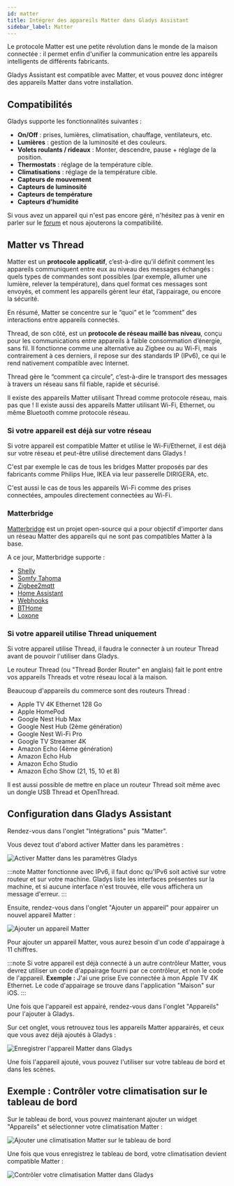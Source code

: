 ```yaml
---
id: matter
title: Intégrer des appareils Matter dans Gladys Assistant
sidebar_label: Matter
---
```


Le protocole Matter est une petite révolution dans le monde de la maison connectée : il permet enfin d'unifier la communication entre les appareils intelligents de différents fabricants.

Gladys Assistant est compatible avec Matter, et vous pouvez donc intégrer des appareils Matter dans votre installation.

## Compatibilités

Gladys supporte les fonctionnalités suivantes :

- **On/Off** : prises, lumières, climatisation, chauffage, ventilateurs, etc.
- **Lumières** : gestion de la luminosité et des couleurs.
- **Volets roulants / rideaux** : Monter, descendre, pause + réglage de la position.
- **Thermostats** : réglage de la température cible.
- **Climatisations** : réglage de la température cible.
- **Capteurs de mouvement**
- **Capteurs de luminosité**
- **Capteurs de température**
- **Capteurs d’humidité**

Si vous avez un appareil qui n'est pas encore géré, n'hésitez pas à venir en parler sur le [forum](https://community.gladysassistant.com/) et nous ajouterons la compatibilité.

## Matter vs Thread

Matter est un **protocole applicatif**, c’est-à-dire qu’il définit comment les appareils communiquent entre eux au niveau des messages échangés : quels types de commandes sont possibles (par exemple, allumer une lumière, relever la température), dans quel format ces messages sont envoyés, et comment les appareils gèrent leur état, l’appairage, ou encore la sécurité.

En résumé, Matter se concentre sur le “quoi” et le “comment” des interactions entre appareils connectés.

Thread, de son côté, est un **protocole de réseau maillé bas niveau**, conçu pour les communications entre appareils à faible consommation d’énergie, sans fil. Il fonctionne comme une alternative au Zigbee ou au Wi-Fi, mais contrairement à ces derniers, il repose sur des standards IP (IPv6), ce qui le rend nativement compatible avec Internet.

Thread gère le “comment ça circule”, c’est-à-dire le transport des messages à travers un réseau sans fil fiable, rapide et sécurisé.

Il existe des appareils Matter utilisant Thread comme protocole réseau, mais pas que ! Il existe aussi des appareils Matter utilisant Wi-Fi, Ethernet, ou même Bluetooth comme protocole réseau.

### Si votre appareil est déjà sur votre réseau

Si votre appareil est compatible Matter et utilise le Wi-Fi/Ethernet, il est déjà sur votre réseau et peut-être utilisé directement dans Gladys !

C'est par exemple le cas de tous les bridges Matter proposés par des fabricants comme Philips Hue, IKEA via leur passerelle DIRIGERA, etc.

C'est aussi le cas de tous les appareils Wi-Fi comme des prises connectées, ampoules directement connectées au Wi-Fi.

### Matterbridge

[Matterbridge](https://github.com/Luligu/matterbridge) est un projet open-source qui a pour objectif d'importer dans un réseau Matter des appareils qui ne sont pas compatibles Matter à la base.

A ce jour, Matterbridge supporte :

- [Shelly](https://github.com/Luligu/matterbridge-shelly)
- [Somfy Tahoma](https://github.com/Luligu/matterbridge-somfy-tahoma)
- [Zigbee2mqtt](https://github.com/Luligu/matterbridge-zigbee2mqtt)
- [Home Assistant](https://github.com/Luligu/matterbridge-homeassistant)
- [Webhooks](https://github.com/Luligu/matterbridge-webhooks)
- [BTHome](https://github.com/Luligu/matterbridge-bthome)
- [Loxone](https://github.com/andrasg/matterbridge-loxone)

### Si votre appareil utilise Thread uniquement

Si votre appareil utilise Thread, il faudra le connecter à un routeur Thread avant de pouvoir l'utiliser dans Gladys.

Le routeur Thread (ou "Thread Border Router" en anglais) fait le pont entre vos appareils Threads et votre réseau local à la maison.

Beaucoup d'appareils du commerce sont des routeurs Thread :

- Apple TV 4K Ethernet 128 Go
- Apple HomePod
- Google Nest Hub Max
- Google Nest Hub (2ème génération)
- Google Nest Wi-Fi Pro
- Google TV Streamer 4K
- Amazon Echo (4ème génération)
- Amazon Echo Hub
- Amazon Echo Studio
- Amazon Echo Show (21, 15, 10 et 8)

Il est aussi possible de mettre en place un routeur Thread soit même avec un dongle USB Thread et OpenThread.

## Configuration dans Gladys Assistant

Rendez-vous dans l'onglet "Intégrations" puis "Matter".

Vous devez tout d'abord activer Matter dans les paramètres :

![Activer Matter dans les paramètres Gladys](../../../../../static/img/docs/fr/configuration/matter/enable-matter-settings.png)

:::note
Matter fonctionne avec IPv6, il faut donc qu'IPv6 soit activé sur votre routeur et sur votre machine.
Gladys liste les interfaces présentes sur la machine, et si aucune interface n'est trouvée, elle vous affichera un message d'erreur.
:::

Ensuite, rendez-vous dans l'onglet "Ajouter un appareil" pour appairer un nouvel appareil Matter :

![Ajouter un appareil Matter](../../../../../static/img/docs/fr/configuration/matter/add-matter-device.png)

Pour ajouter un appareil Matter, vous aurez besoin d'un code d'appairage à 11 chiffres.

:::note
Si votre appareil est déjà connecté à un autre contrôleur Matter, vous devrez utiliser un code d'appairage fourni par ce contrôleur, et non le code de l'appareil. **Exemple :** J'ai une prise Eve connectée à mon Apple TV 4K Ethernet. Le code d'appairage se trouve dans l'application "Maison" sur iOS.
:::

Une fois que l'appareil est appairé, rendez-vous dans l'onglet "Appareils" pour l'ajouter à Gladys.

Sur cet onglet, vous retrouvez tous les appareils Matter apparairés, et ceux que vous avez déjà ajoutés à Gladys :

![Enregistrer l'appareil Matter dans Gladys](../../../../../static/img/docs/fr/configuration/matter/save-matter-device-to-gladys.png)

Une fois l'appareil ajouté, vous pouvez l'utiliser sur votre tableau de bord et dans les scènes.

## Exemple : Contrôler votre climatisation sur le tableau de bord

Sur le tableau de bord, vous pouvez maintenant ajouter un widget "Appareils" et sélectionner votre climatisation Matter :

![Ajouter une climatisation Matter sur le tableau de bord](../../../../../static/img/docs/fr/configuration/matter/add-ac-to-dashboard.png)

Une fois que vous enregistrez le tableau de bord, votre climatisation devient compatible Matter :

![Contrôler votre climatisation Matter dans Gladys](../../../../../static/img/docs/fr/configuration/matter/control-ac-dashboard.png)
